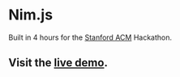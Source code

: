 # Nim.js

Built in 4 hours for the [Stanford ACM](http://stanfordacm.com) Hackathon.

## Visit the [live demo](http://www.feross.org/hacks/Nim.js).